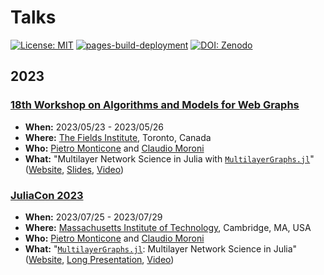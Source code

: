 # Talks

[![License: MIT](https://img.shields.io/badge/License-MIT-green.svg)](https://github.com/InPhyT/Talks/blob/main/LICENSE)
[![pages-build-deployment](https://github.com/InPhyT/Talks/actions/workflows/pages/pages-build-deployment/badge.svg)](https://github.com/InPhyT/Talks/actions/workflows/pages/pages-build-deployment)
[![DOI: Zenodo](https://zenodo.org/badge/645084942.svg)](https://zenodo.org/badge/latestdoi/645084942)

## 2023 

### [18th Workshop on Algorithms and Models for Web Graphs](http://www.fields.utoronto.ca/activities/22-23/waw2023)

- **When:** 2023/05/23 - 2023/05/26
- **Where:** [The Fields Institute](http://www.fields.utoronto.ca/), Toronto, Canada
- **Who:** [Pietro Monticone](https://github.com/pitmonticone) and [Claudio Moroni](https://github.com/ClaudMor)
- **What:** "Multilayer Network Science in Julia with [`MultilayerGraphs.jl`](https://github.com/JuliaGraphs/MultilayerGraphs.jl)" ([Website](http://www.fields.utoronto.ca/talks/Multilayer-Network-Science-Julia-MultilayerGraphsjl), [Slides](https://inphyt.github.io/Talks/2023/WAW/index.html), [Video](https://youtu.be/hB8Vrwkwax0))

### [JuliaCon 2023](https://juliacon.org/2023/)

- **When:** 2023/07/25 - 2023/07/29
- **Where:** [Massachusetts Institute of Technology](https://www.mit.edu), Cambridge, MA, USA
- **Who:** [Pietro Monticone](https://github.com/pitmonticone) and [Claudio Moroni](https://github.com/ClaudMor)
- **What:** "[`MultilayerGraphs.jl`](https://github.com/JuliaGraphs/MultilayerGraphs.jl): Multilayer Network Science in Julia" ([Website](https://pretalx.com/juliacon2023/talk/MS7YWQ/), [Long Presentation](https://inphyt.github.io/Talks/2023/JuliaCon/long/index.html), [Video](https://www.youtube.com/c/TheJuliaLanguage))